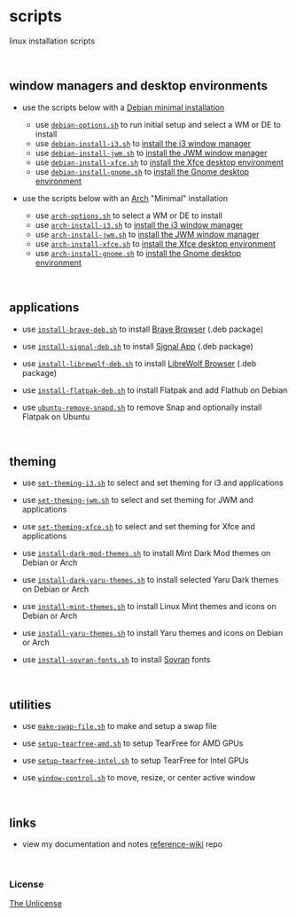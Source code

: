 # scripts

linux installation scripts

&nbsp;

## window managers and desktop environments

- use the scripts below with a [Debian minimal installation](https://e33.io/913)
	- use [`debian-options.sh`](https://github.com/e33io/scripts/blob/main/debian-options.sh) to run initial setup and select a WM or DE to install
	- use [`debian-install-i3.sh`](https://github.com/e33io/scripts/blob/main/debian-install-i3.sh) to [install the i3 window manager](https://github.com/e33io/reference-wiki/blob/main/installation-docs/debian-i3-installation.md)
	- use [`debian-install-jwm.sh`](https://github.com/e33io/scripts/blob/main/debian-install-jwm.sh) to [install the JWM window manager](https://github.com/e33io/reference-wiki/blob/main/installation-docs/debian-jwm-installation.md)
	- use [`debian-install-xfce.sh`](https://github.com/e33io/scripts/blob/main/debian-install-xfce.sh) to [install the Xfce desktop environment](https://github.com/e33io/reference-wiki/blob/main/installation-docs/debian-xfce-installation.md)
	- use [`debian-install-gnome.sh`](https://github.com/e33io/scripts/blob/main/debian-install-gnome.sh) to [install the Gnome desktop environment](https://github.com/e33io/reference-wiki/blob/main/installation-docs/debian-gnome-installation.md)

- use the scripts below with an [Arch](https://wiki.archlinux.org/title/Archinstall) "Minimal" installation
	- use [`arch-options.sh`](https://github.com/e33io/scripts/blob/main/arch-options.sh) to select a WM or DE to install
	- use [`arch-install-i3.sh`](https://github.com/e33io/scripts/blob/main/arch-install-i3.sh) to [install the i3 window manager](https://github.com/e33io/reference-wiki/blob/main/installation-docs/arch-i3-installation.md)
	- use [`arch-install-jwm.sh`](https://github.com/e33io/scripts/blob/main/arch-install-jwm.sh) to [install the JWM window manager](https://github.com/e33io/reference-wiki/blob/main/installation-docs/arch-jwm-installation.md)
	- use [`arch-install-xfce.sh`](https://github.com/e33io/scripts/blob/main/arch-install-xfce.sh) to [install the Xfce desktop environment](https://github.com/e33io/reference-wiki/blob/main/installation-docs/arch-xfce-installation.md)
	- use [`arch-install-gnome.sh`](https://github.com/e33io/scripts/blob/main/arch-install-gnome.sh) to [install the Gnome desktop environment](https://github.com/e33io/reference-wiki/blob/main/installation-docs/arch-gnome-installation.md)

&nbsp;

## applications

- use [`install-brave-deb.sh`](https://github.com/e33io/scripts/blob/main/install-brave-deb.sh) to install [Brave Browser](https://brave.com) (.deb package)

- use [`install-signal-deb.sh`](https://github.com/e33io/scripts/blob/main/install-signal-deb.sh) to install [Signal App](https://www.signal.org) (.deb package)

- use [`install-librewolf-deb.sh`](https://github.com/e33io/scripts/blob/main/install-librewolf-deb.sh) to install [LibreWolf Browser](https://librewolf.net) (.deb package)

- use [`install-flatpak-deb.sh`](https://github.com/e33io/scripts/blob/main/install-flatpak-deb.sh) to install Flatpak and add Flathub on Debian

- use [`ubuntu-remove-snapd.sh`](https://github.com/e33io/scripts/blob/main/ubuntu-remove-snapd.sh) to remove Snap and optionally install Flatpak on Ubuntu

&nbsp;

## theming

- use [`set-theming-i3.sh`](https://github.com/e33io/scripts/blob/main/set-theming-i3.sh) to select and set theming for i3 and applications

- use [`set-theming-jwm.sh`](https://github.com/e33io/scripts/blob/main/set-theming-jwm.sh) to select and set theming for JWM and applications

- use [`set-theming-xfce.sh`](https://github.com/e33io/scripts/blob/main/set-theming-xfce.sh) to select and set theming for Xfce and applications

- use [`install-dark-mod-themes.sh`](https://github.com/e33io/scripts/blob/main/install-dark-mod-themes.sh) to install Mint Dark Mod themes on Debian or Arch

- use [`install-dark-yaru-themes.sh`](https://github.com/e33io/scripts/blob/main/install-dark-yaru-themes.sh) to install selected Yaru Dark themes on Debian or Arch

- use [`install-mint-themes.sh`](https://github.com/e33io/scripts/blob/main/install-mint-themes.sh) to install Linux Mint themes and icons on Debian or Arch

- use [`install-yaru-themes.sh`](https://github.com/e33io/scripts/blob/main/install-yaru-themes.sh) to install Yaru themes and icons on Debian or Arch

- use [`install-sovran-fonts.sh`](https://github.com/e33io/scripts/blob/main/install-sovran-fonts.sh) to install [Sovran](https://sovranfonts.e33.io) fonts

&nbsp;

## utilities

- use [`make-swap-file.sh`](https://github.com/e33io/scripts/blob/main/make-swap-file.sh) to make and setup a swap file

- use [`setup-tearfree-amd.sh`](https://github.com/e33io/scripts/blob/main/setup-tearfree-amd.sh) to setup TearFree for AMD GPUs

- use [`setup-tearfree-intel.sh`](https://github.com/e33io/scripts/blob/main/setup-tearfree-intel.sh) to setup TearFree for Intel GPUs

- use [`window-control.sh`](https://github.com/e33io/scripts/blob/main/window-control.sh) to move, resize, or center active window

&nbsp;

## links
- view my documentation and notes [reference-wiki](https://github.com/e33io/reference-wiki) repo

&nbsp;

### License
[The Unlicense](https://github.com/e33io/scripts/blob/main/LICENSE)
